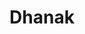---
title: "Dhanak"
url: /karachi/dhanak-dolmen-mall-3rd-floor-tariq-rd-delhi-chs-p-e-c-h-s/
shop: clothes
---